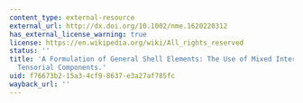 ```yaml
---
content_type: external-resource
external_url: http://dx.doi.org/10.1002/nme.1620220312
has_external_license_warning: true
license: https://en.wikipedia.org/wiki/All_rights_reserved
status: ''
title: 'A Formulation of General Shell Elements: The Use of Mixed Interpolation of
  Tensorial Components.'
uid: f76673b2-15a3-4cf9-8637-e3a27af785fc
wayback_url: ''
---
```

